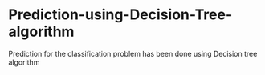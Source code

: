 # Prediction-using-Decision-Tree-algorithm
Prediction for the classification problem has been done using Decision tree algorithm
